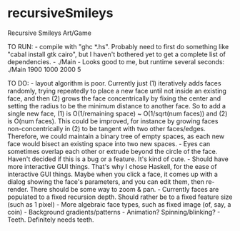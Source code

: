 recursiveSmileys
================

Recursive Smileys Art/Game

TO RUN:
	- compile with "ghc *.hs". Probably need to first do something like "cabal install gtk cairo", but I haven't bothered yet to get a complete list of dependencies.
	- ./Main <width in pixels> <height in pixels> <number of distinct faces> <recursion depth for each face>
	- Looks good to me, but runtime several seconds: ./Main 1900 1000 2000 5

TO DO:
	- layout algorithm is poor. Currently just (1) iteratively adds faces randomly, trying repeatedly to place a new face until not inside an existing face, and then (2) grows the face concentrically by fixing the center and setting the radius to be the minimum distance to another face. So to add a single new face, (1) is O(1/remaining space) ~ O(1/sqrt(num faces)) and (2) is O(num faces). This could be improved, for instance by growing faces non-concentrically in (2) to be tangent with two other faces/edges. Therefore, we could maintain a binary tree of empty spaces, as each new face would bisect an existing space into two new spaces.
	- Eyes can sometimes overlap each other or extrude beyond the circle of the face. Haven't decided if this is a bug or a feature. It's kind of cute.
	- Should have more interactive GUI things. That's why I chose Haskell, for the ease of interactive GUI things. Maybe when you click a face, it comes up with a dialog showing the face's parameters, and you can edit them, then re-render. There should be some way to zoom & pan.
	- Currently faces are populated to a fixed recursion depth. Should rather be to a fixed feature size (such as 1 pixel)
	- More algebraic face types, such as fixed image (of, say, a coin)
	- Background gradients/patterns
	- Animation? Spinning/blinking?
	- Teeth. Definitely needs teeth.

